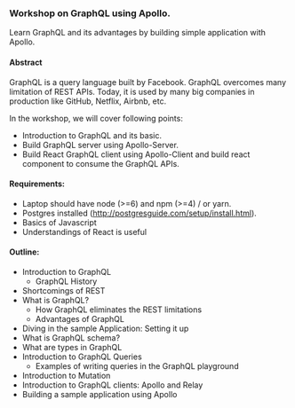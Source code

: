 ### Workshop on GraphQL using Apollo.
Learn GraphQL and its advantages by building simple application with Apollo.

#### Abstract
GraphQL is a query language built by Facebook. GraphQL overcomes many limitation of REST APIs. Today, it is used by many 
big companies in production like GitHub, Netflix, Airbnb, etc.

In the workshop, we will cover following points:
 - Introduction to GraphQL and its basic.
 - Build GraphQL server using Apollo-Server.
 - Build React GraphQL client using Apollo-Client and build react component to consume the GraphQL APIs.

#### Requirements: 
  - Laptop should have node (>=6) and npm (>=4) / or yarn.
  - Postgres installed (http://postgresguide.com/setup/install.html).
  - Basics of Javascript
  - Understandings of React is useful
  
####  Outline: 
  - Introduction to GraphQL 
     - GraphQL History
  - Shortcomings of REST
  - What is GraphQL?
     - How GraphQL eliminates the REST limitations
     - Advantages of GraphQL
  - Diving in the sample Application: Setting it up
  - What is GraphQL schema?
  - What are types in GraphQL
  - Introduction to GraphQL Queries
     - Examples of writing queries in the GraphQL playground
  - Introduction to Mutation
  - Introduction to GraphQL clients: Apollo and Relay 
  - Building a sample application using Apollo
